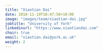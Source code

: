 ```yaml
---
title: "Xiaotian Dai"
date: 2018-11-19T10:47:58+10:00
image: "images/team/xiaotian-dai.jpg"
jobtitle: "University of York"
linkedinurl: "https://www.xiaotiandai.com"
chair: true
email: "xiaotian.dai@york.ac.uk"
weight: 2
---
```

